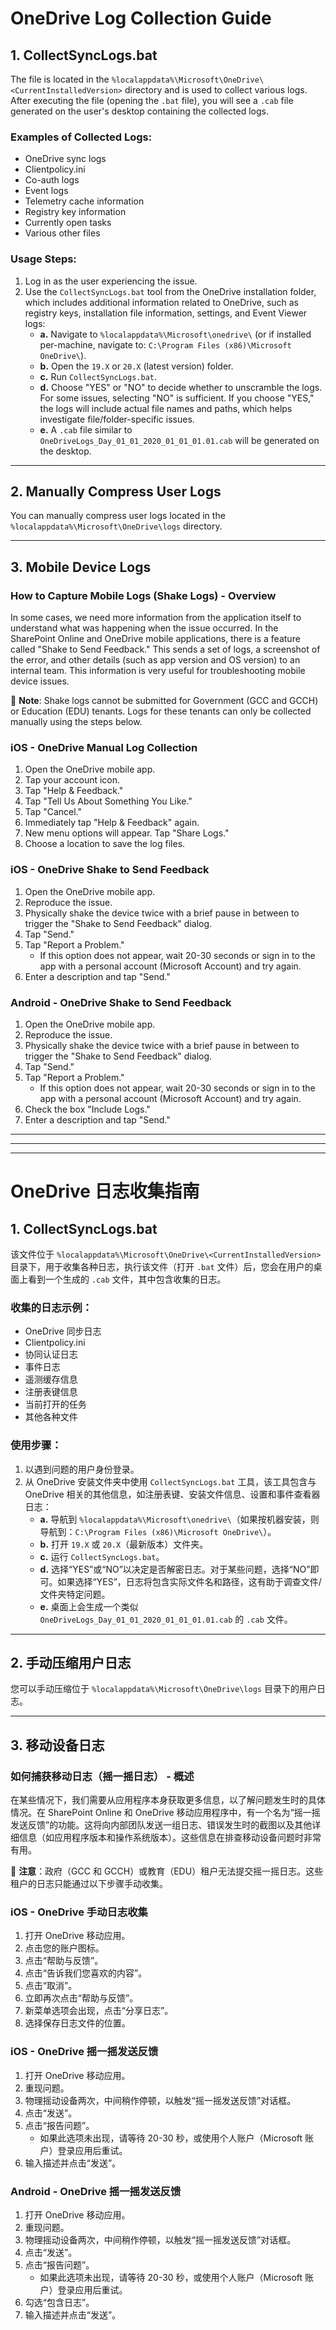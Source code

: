 # OneDrive Log Collection Guide

## 1. CollectSyncLogs.bat

The file is located in the `%localappdata%\Microsoft\OneDrive\<CurrentInstalledVersion>` directory and is used to collect various logs. After executing the file (opening the `.bat` file), you will see a `.cab` file generated on the user's desktop containing the collected logs.

### Examples of Collected Logs:
- OneDrive sync logs
- Clientpolicy.ini
- Co-auth logs
- Event logs
- Telemetry cache information
- Registry key information
- Currently open tasks
- Various other files

### Usage Steps:
1. Log in as the user experiencing the issue.
2. Use the `CollectSyncLogs.bat` tool from the OneDrive installation folder, which includes additional information related to OneDrive, such as registry keys, installation file information, settings, and Event Viewer logs:
   - **a.** Navigate to `%localappdata%\Microsoft\onedrive\` (or if installed per-machine, navigate to: `C:\Program Files (x86)\Microsoft OneDrive\`).
   - **b.** Open the `19.X` or `20.X` (latest version) folder.
   - **c.** Run `CollectSyncLogs.bat`.
   - **d.** Choose "YES" or "NO" to decide whether to unscramble the logs. For some issues, selecting "NO" is sufficient. If you choose "YES," the logs will include actual file names and paths, which helps investigate file/folder-specific issues.
   - **e.** A `.cab` file similar to `OneDriveLogs_Day_01_01_2020_01_01_01.01.cab` will be generated on the desktop.

---

## 2. Manually Compress User Logs

You can manually compress user logs located in the `%localappdata%\Microsoft\OneDrive\logs` directory.

---

## 3. Mobile Device Logs

### How to Capture Mobile Logs (Shake Logs) - Overview

In some cases, we need more information from the application itself to understand what was happening when the issue occurred. In the SharePoint Online and OneDrive mobile applications, there is a feature called "Shake to Send Feedback." This sends a set of logs, a screenshot of the error, and other details (such as app version and OS version) to an internal team. This information is very useful for troubleshooting mobile device issues.

📒 **Note**: Shake logs cannot be submitted for Government (GCC and GCCH) or Education (EDU) tenants. Logs for these tenants can only be collected manually using the steps below.

### iOS - OneDrive Manual Log Collection
1. Open the OneDrive mobile app.
2. Tap your account icon.
3. Tap "Help & Feedback."
4. Tap "Tell Us About Something You Like."
5. Tap "Cancel."
6. Immediately tap "Help & Feedback" again.
7. New menu options will appear. Tap "Share Logs."
8. Choose a location to save the log files.

### iOS - OneDrive Shake to Send Feedback
1. Open the OneDrive mobile app.
2. Reproduce the issue.
3. Physically shake the device twice with a brief pause in between to trigger the "Shake to Send Feedback" dialog.
4. Tap "Send."
5. Tap "Report a Problem."
   - If this option does not appear, wait 20-30 seconds or sign in to the app with a personal account (Microsoft Account) and try again.
6. Enter a description and tap "Send."

### Android - OneDrive Shake to Send Feedback
1. Open the OneDrive mobile app.
2. Reproduce the issue.
3. Physically shake the device twice with a brief pause in between to trigger the "Shake to Send Feedback" dialog.
4. Tap "Send."
5. Tap "Report a Problem."
   - If this option does not appear, wait 20-30 seconds or sign in to the app with a personal account (Microsoft Account) and try again.
6. Check the box "Include Logs."
7. Enter a description and tap "Send."

---
---
---

# OneDrive 日志收集指南

## 1. CollectSyncLogs.bat

该文件位于 `%localappdata%\Microsoft\OneDrive\<CurrentInstalledVersion>` 目录下，用于收集各种日志，执行该文件（打开 `.bat` 文件）后，您会在用户的桌面上看到一个生成的 `.cab` 文件，其中包含收集的日志。

### 收集的日志示例：
- OneDrive 同步日志
- Clientpolicy.ini
- 协同认证日志
- 事件日志
- 遥测缓存信息
- 注册表键信息
- 当前打开的任务
- 其他各种文件

### 使用步骤：
1. 以遇到问题的用户身份登录。
2. 从 OneDrive 安装文件夹中使用 `CollectSyncLogs.bat` 工具，该工具包含与 OneDrive 相关的其他信息，如注册表键、安装文件信息、设置和事件查看器日志：
   - **a.** 导航到 `%localappdata%\Microsoft\onedrive\`（如果按机器安装，则导航到：`C:\Program Files (x86)\Microsoft OneDrive\`）。
   - **b.** 打开 `19.X` 或 `20.X`（最新版本）文件夹。
   - **c.** 运行 `CollectSyncLogs.bat`。
   - **d.** 选择“YES”或“NO”以决定是否解密日志。对于某些问题，选择“NO”即可。如果选择“YES”，日志将包含实际文件名和路径，这有助于调查文件/文件夹特定问题。
   - **e.** 桌面上会生成一个类似 `OneDriveLogs_Day_01_01_2020_01_01_01.01.cab` 的 `.cab` 文件。

---

## 2. 手动压缩用户日志

您可以手动压缩位于 `%localappdata%\Microsoft\OneDrive\logs` 目录下的用户日志。

---

## 3. 移动设备日志

### 如何捕获移动日志（摇一摇日志） - 概述

在某些情况下，我们需要从应用程序本身获取更多信息，以了解问题发生时的具体情况。在 SharePoint Online 和 OneDrive 移动应用程序中，有一个名为“摇一摇发送反馈”的功能。这将向内部团队发送一组日志、错误发生时的截图以及其他详细信息（如应用程序版本和操作系统版本）。这些信息在排查移动设备问题时非常有用。

📒 **注意**：政府（GCC 和 GCCH）或教育（EDU）租户无法提交摇一摇日志。这些租户的日志只能通过以下步骤手动收集。

### iOS - OneDrive 手动日志收集
1. 打开 OneDrive 移动应用。
2. 点击您的账户图标。
3. 点击“帮助与反馈”。
4. 点击“告诉我们您喜欢的内容”。
5. 点击“取消”。
6. 立即再次点击“帮助与反馈”。
7. 新菜单选项会出现，点击“分享日志”。
8. 选择保存日志文件的位置。

### iOS - OneDrive 摇一摇发送反馈
1. 打开 OneDrive 移动应用。
2. 重现问题。
3. 物理摇动设备两次，中间稍作停顿，以触发“摇一摇发送反馈”对话框。
4. 点击“发送”。
5. 点击“报告问题”。
   - 如果此选项未出现，请等待 20-30 秒，或使用个人账户（Microsoft 账户）登录应用后重试。
6. 输入描述并点击“发送”。

### Android - OneDrive 摇一摇发送反馈
1. 打开 OneDrive 移动应用。
2. 重现问题。
3. 物理摇动设备两次，中间稍作停顿，以触发“摇一摇发送反馈”对话框。
4. 点击“发送”。
5. 点击“报告问题”。
   - 如果此选项未出现，请等待 20-30 秒，或使用个人账户（Microsoft 账户）登录应用后重试。
6. 勾选“包含日志”。
7. 输入描述并点击“发送”。